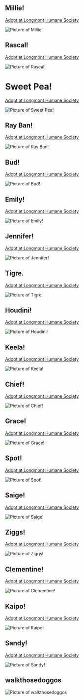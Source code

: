 <!--- 1497918690 --->
## Millie!
[Adopt at Longmont Humane Society](https://www.longmonthumane.org/?q=animals)

![Picture of Millie!](https://scontent.cdninstagram.com/t51.2885-15/s320x320/e35/19227421_1351808538249560_4932357893178523648_n.jpg)
<!--- 1497812260 --->
## Rascal!
[Adopt at Longmont Humane Society](https://www.longmonthumane.org/?q=animals)

![Picture of Rascal!](https://scontent.cdninstagram.com/t51.2885-15/s320x320/e35/19227068_849406095217949_7553691092374257664_n.jpg)
<!--- 1497654711 --->
# Sweet Pea!
[Adopt at Longmont Humane Society](https://www.longmonthumane.org/?q=animals)

![Picture of Sweet Pea!](https://scontent.cdninstagram.com/t51.2885-15/s320x320/e35/19122487_101444503808420_1831598574429798400_n.jpg)
<!--- 1497568160 --->
## Ray Ban!
[Adopt at Longmont Humane Society](https://www.longmonthumane.org/?q=animals)

![Picture of Ray Ban!](https://scontent.cdninstagram.com/t51.2885-15/s320x320/e35/19121866_197980484059346_6062684111712026624_n.jpg)
<!--- 1497399631 --->
## Bud!
[Adopt at Longmont Humane Society](https://www.longmonthumane.org/?q=animals)

![Picture of Bud!](https://scontent.cdninstagram.com/t51.2885-15/s320x320/e35/19051539_1695266877449465_5195314972363587584_n.jpg)
<!--- 1497315240 --->
## Emily!
[Adopt at Longmont Humane Society](https://www.longmonthumane.org/?q=animals)

![Picture of Emily!](https://scontent.cdninstagram.com/t51.2885-15/s320x320/e35/19051504_429462270760199_5605852071346569216_n.jpg)
<!--- 1497236797 --->
## Jennifer!
[Adopt at Longmont Humane Society](https://www.longmonthumane.org/?q=animals)

![Picture of Jennifer!](https://scontent.cdninstagram.com/t51.2885-15/s320x320/e35/18949929_171372130065462_3704723675816132608_n.jpg)
<!--- 1497107482 --->
## Tigre.
[Adopt at Longmont Humane Society](https://www.longmonthumane.org/?q=animals)

![Picture of Tigre.](https://scontent.cdninstagram.com/t51.2885-15/s320x320/e35/19052132_1946368955607120_1857270517375959040_n.jpg)
<!--- 1497055232 --->
## Houdini!
[Adopt at Longmont Humane Society](https://www.longmonthumane.org/?q=animals)

![Picture of Houdini!](https://scontent.cdninstagram.com/t51.2885-15/s320x320/e35/18948015_220846078423723_4750430624777502720_n.jpg)
<!--- 1496969128 --->
## Keela!
[Adopt at Longmont Humane Society](https://www.longmonthumane.org/?q=animals)

![Picture of Keela!](https://scontent.cdninstagram.com/t51.2885-15/s320x320/e35/19051692_271248226616543_383269421067534336_n.jpg)
<!--- 1496885570 --->
## Chief!
[Adopt at Longmont Humane Society](https://www.longmonthumane.org/?q=animals)

![Picture of Chief!](https://scontent.cdninstagram.com/t51.2885-15/s320x320/e35/18879610_1373097479446480_3558817164255297536_n.jpg)
<!--- 1496795209 --->
## Grace!
[Adopt at Longmont Humane Society](https://www.longmonthumane.org/?q=animals)

![Picture of Grace!](https://scontent.cdninstagram.com/t51.2885-15/s320x320/e35/18947872_240331696454683_342311676630007808_n.jpg)
<!--- 1496712171 --->
## Spot!
[Adopt at Longmont Humane Society](https://www.longmonthumane.org/?q=animals)

![Picture of Spot!](https://scontent.cdninstagram.com/t51.2885-15/s320x320/e35/18808888_568975033289896_2827273724237971456_n.jpg)
<!--- 1496587780 --->
## Saige!
[Adopt at Longmont Humane Society](https://www.longmonthumane.org/?q=animals)

![Picture of Saige!](https://scontent.cdninstagram.com/t51.2885-15/s320x320/e35/18889275_813633905465786_8226840878589673472_n.jpg)
<!--- 1496494814 --->
## Ziggs!
[Adopt at Longmont Humane Society](https://www.longmonthumane.org/?q=animals)

![Picture of Ziggs!](https://scontent.cdninstagram.com/t51.2885-15/s320x320/e35/18879149_136226700280562_8572261282613297152_n.jpg)
<!--- 1496364607 --->
## Clementine!
[Adopt at Longmont Humane Society](https://www.longmonthumane.org/?q=animals)

![Picture of Clementine!](https://scontent.cdninstagram.com/t51.2885-15/s320x320/e35/18889196_644734375735712_99804491519361024_n.jpg)
<!--- 1496283793 --->
## Kaipo!
[Adopt at Longmont Humane Society](https://www.longmonthumane.org/?q=animals)

![Picture of Kaipo!](https://scontent.cdninstagram.com/t51.2885-15/e35/p320x320/18947851_1600703966640858_8805688417233928192_n.jpg)
<!--- 1496195047 --->
## Sandy!
[Adopt at Longmont Humane Society](https://www.longmonthumane.org/?q=animals)

![Picture of Sandy!](https://scontent.cdninstagram.com/t51.2885-15/s320x320/e35/18888355_1431849976880934_3174144706221178880_n.jpg)
<!--- 1496097339 --->
## walkthosedoggos
![Picture of walkthosedoggos](https://scontent.cdninstagram.com/t51.2885-15/s320x320/e15/19050509_1338216936268986_3615286986241212416_n.jpg)

















